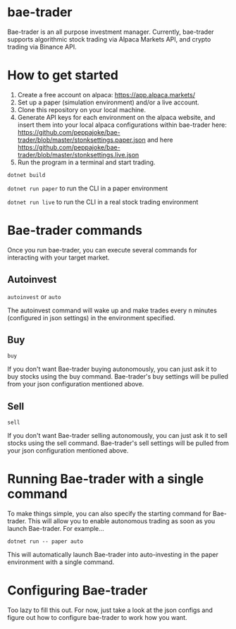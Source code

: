 # bae-trader
Bae-trader is an all purpose investment manager. Currently, bae-trader supports algorithmic stock trading via Alpaca Markets API, and crypto trading via Binance API.

# How to get started
1. Create a free account on alpaca: https://app.alpaca.markets/
2. Set up a paper (simulation environment) and/or a live account.
3. Clone this repository on your local machine.
3. Generate API keys for each environment on the alpaca website, and insert them into your local alpaca configurations within bae-trader
here: https://github.com/peppajoke/bae-trader/blob/master/stonksettings.paper.json and here https://github.com/peppajoke/bae-trader/blob/master/stonksettings.live.json
4. Run the program in a terminal and start trading.

`dotnet build`

`dotnet run paper` to run the CLI in a paper environment

`dotnet run live` to run the CLI in a real stock trading environment

# Bae-trader commands
Once you run bae-trader, you can execute several commands for interacting with your target market.

## Autoinvest
`autoinvest` or `auto`

The autoinvest command will wake up and make trades every n minutes (configured in json settings) in the environment specified.

## Buy
`buy`

If you don't want Bae-trader buying autonomously, you can just ask it to buy stocks using the buy command. Bae-trader's buy settings will be pulled from your json configuration mentioned above.


## Sell
`sell`

If you don't want Bae-trader selling autonomously, you can just ask it to sell stocks using the sell command. Bae-trader's sell settings will be pulled from your json configuration mentioned above.

# Running Bae-trader with a single command
To make things simple, you can also specify the starting command for Bae-trader. This will allow you to enable autonomous trading as soon as you launch Bae-trader. For example...

`dotnet run -- paper auto`

This will automatically launch Bae-trader into auto-investing in the paper environment with a single command.

# Configuring Bae-trader

Too lazy to fill this out. For now, just take a look at the json configs and figure out how to configure bae-trader to work how you want.
